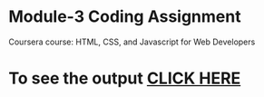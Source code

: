 

# Module-3 Coding Assignment

Coursera course: HTML, CSS, and Javascript for Web Developers

# To see the output [CLICK HERE](https://smukh123.github.io/HTML-CSS-and-JavaScript-for-Web-Developers/Assignments/module-3/index.html)

